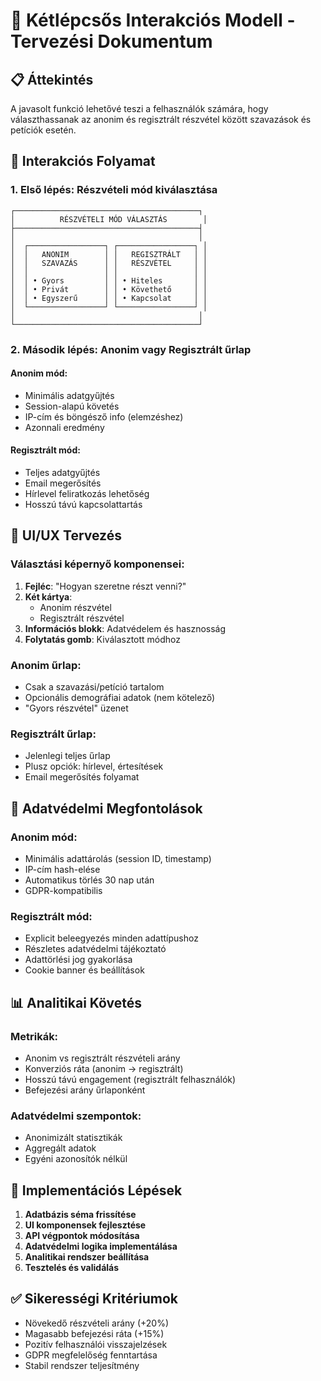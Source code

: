 # 🎯 Kétlépcsős Interakciós Modell - Tervezési Dokumentum

## 📋 Áttekintés
A javasolt funkció lehetővé teszi a felhasználók számára, hogy választhassanak az anonim és regisztrált részvétel között szavazások és petíciók esetén.

## 🔄 Interakciós Folyamat

### 1. Első lépés: Részvételi mód kiválasztása
```
┌─────────────────────────────────────────┐
│          RÉSZVÉTELI MÓD VÁLASZTÁS        │
├─────────────────────────────────────────┤
│                                         │
│  ┌─────────────────┐ ┌─────────────────┐ │
│  │   ANONIM        │ │   REGISZTRÁLT   │ │
│  │   SZAVAZÁS      │ │   RÉSZVÉTEL     │ │
│  │                 │ │                 │ │
│  │ • Gyors         │ │ • Hiteles       │ │
│  │ • Privát        │ │ • Követhető     │ │
│  │ • Egyszerű      │ │ • Kapcsolat     │ │
│  └─────────────────┘ └─────────────────┘ │
│                                         │
└─────────────────────────────────────────┘
```

### 2. Második lépés: Anonim vagy Regisztrált űrlap

#### Anonim mód:
- Minimális adatgyűjtés
- Session-alapú követés
- IP-cím és böngésző info (elemzéshez)
- Azonnali eredmény

#### Regisztrált mód:
- Teljes adatgyűjtés
- Email megerősítés
- Hírlevel feliratkozás lehetőség
- Hosszú távú kapcsolattartás

## 🎨 UI/UX Tervezés

### Választási képernyő komponensei:

1. **Fejléc**: "Hogyan szeretne részt venni?"
2. **Két kártya**:
   - Anonim részvétel
   - Regisztrált részvétel
3. **Információs blokk**: Adatvédelem és hasznosság
4. **Folytatás gomb**: Kiválasztott módhoz

### Anonim űrlap:
- Csak a szavazási/petíció tartalom
- Opcionális demográfiai adatok (nem kötelező)
- "Gyors részvétel" üzenet

### Regisztrált űrlap:
- Jelenlegi teljes űrlap
- Plusz opciók: hírlevel, értesítések
- Email megerősítés folyamat

## 🔐 Adatvédelmi Megfontolások

### Anonim mód:
- Minimális adattárolás (session ID, timestamp)
- IP-cím hash-elése
- Automatikus törlés 30 nap után
- GDPR-kompatibilis

### Regisztrált mód:
- Explicit beleegyezés minden adattípushoz
- Részletes adatvédelmi tájékoztató
- Adattörlési jog gyakorlása
- Cookie banner és beállítások

## 📊 Analitikai Követés

### Metrikák:
- Anonim vs regisztrált részvételi arány
- Konverziós ráta (anonim → regisztrált)
- Hosszú távú engagement (regisztrált felhasználók)
- Befejezési arány űrlaponként

### Adatvédelmi szempontok:
- Anonimizált statisztikák
- Aggregált adatok
- Egyéni azonosítók nélkül

## 🚀 Implementációs Lépések

1. **Adatbázis séma frissítése**
2. **UI komponensek fejlesztése**
3. **API végpontok módosítása**
4. **Adatvédelmi logika implementálása**
5. **Analitikai rendszer beállítása**
6. **Tesztelés és validálás**

## ✅ Sikerességi Kritériumok

- Növekedő részvételi arány (+20%)
- Magasabb befejezési ráta (+15%)
- Pozitív felhasználói visszajelzések
- GDPR megfelelőség fenntartása
- Stabil rendszer teljesítmény